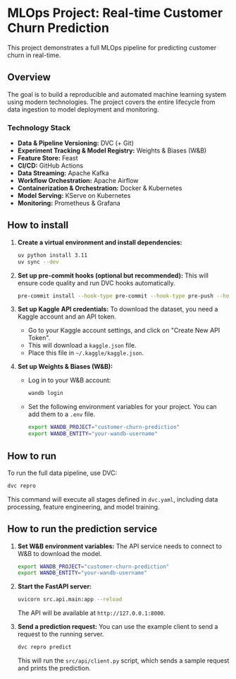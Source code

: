 # MLOps Project: Real-time Customer Churn Prediction

This project demonstrates a full MLOps pipeline for predicting customer churn in real-time.

## Overview

The goal is to build a reproducible and automated machine learning system using modern technologies. The project covers the entire lifecycle from data ingestion to model deployment and monitoring.

### Technology Stack

-   **Data & Pipeline Versioning:** DVC (+ Git)
-   **Experiment Tracking & Model Registry:** Weights & Biases (W&B)
-   **Feature Store:** Feast
-   **CI/CD:** GitHub Actions
-   **Data Streaming:** Apache Kafka
-   **Workflow Orchestration:** Apache Airflow
-   **Containerization & Orchestration:** Docker & Kubernetes
-   **Model Serving:** KServe on Kubernetes
-   **Monitoring:** Prometheus & Grafana


## How to install

1.  **Create a virtual environment and install dependencies:**
    ```bash
    uv python install 3.11
    uv sync --dev
    ```

2.  **Set up pre-commit hooks (optional but recommended):**
    This will ensure code quality and run DVC hooks automatically.
    ```bash
    pre-commit install --hook-type pre-commit --hook-type pre-push --hook-type post-checkout
    ```

3.  **Set up Kaggle API credentials:**
    To download the dataset, you need a Kaggle account and an API token.
    -   Go to your Kaggle account settings, and click on "Create New API Token".
    -   This will download a `kaggle.json` file.
    -   Place this file in `~/.kaggle/kaggle.json`.

4.  **Set up Weights & Biases (W&B):**
    -   Log in to your W&B account:
        ```bash
        wandb login
        ```
    -   Set the following environment variables for your project. You can add them to a `.env` file.
        ```bash
        export WANDB_PROJECT="customer-churn-prediction"
        export WANDB_ENTITY="your-wandb-username"
        ```

## How to run

To run the full data pipeline, use DVC:

```bash
dvc repro
```

This command will execute all stages defined in `dvc.yaml`, including data processing, feature engineering, and model training.

## How to run the prediction service

1.  **Set W&B environment variables:**
    The API service needs to connect to W&B to download the model.
    ```bash
    export WANDB_PROJECT="customer-churn-prediction"
    export WANDB_ENTITY="your-wandb-username"
    ```

2.  **Start the FastAPI server:**
    ```bash
    uvicorn src.api.main:app --reload
    ```
    The API will be available at `http://127.0.0.1:8000`.

3.  **Send a prediction request:**
    You can use the example client to send a request to the running server.
    ```bash
    dvc repro predict
    ```
    This will run the `src/api/client.py` script, which sends a sample request and prints the prediction.
